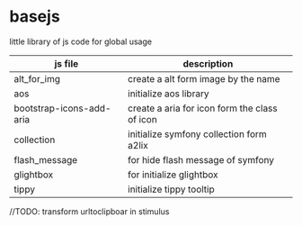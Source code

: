 # basejs

little library of js code for global usage

| js file                  | description                                   |
| ------------------------ | --------------------------------------------- |
| alt_for_img              | create a alt form image by the name           |
| aos                      | initialize aos library                        |
| bootstrap-icons-add-aria | create a aria for icon form the class of icon |
| collection               | initialize symfony collection form a2lix      |
| flash_message            | for hide flash message of symfony             |
| glightbox                | for initialize glightbox                      |
| tippy                    | initialize tippy tooltip                      |

//TODO: transform urltoclipboar in stimulus
